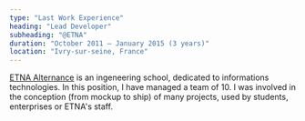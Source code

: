 ```yaml
---
type: "Last Work Experience"
heading: "Lead Developer"
subheading: "@ETNA"
duration: "October 2011 – January 2015 (3 years)"
location: "Ivry-sur-seine, France"
---
```


[ETNA Alternance](https://www.etna-alternance.net/) is an ingeneering school, dedicated to informations technologies.
In this position, I have managed a team of 10. I was involved in the conception (from mockup to ship) of many projects, used by students, enterprises or ETNA's staff.
